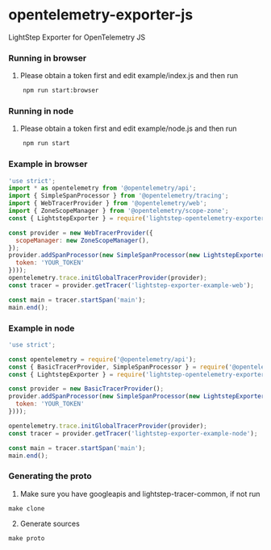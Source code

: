 # opentelemetry-exporter-js
LightStep Exporter for OpenTelemetry JS

### Running in browser
1. Please obtain a token first and edit example/index.js and then run
```bash
    npm run start:browser
```

### Running in node
1. Please obtain a token first and edit example/node.js and then run
```bash
    npm run start
```

### Example in browser

```javascript
'use strict';
import * as opentelemetry from '@opentelemetry/api';
import { SimpleSpanProcessor } from '@opentelemetry/tracing';
import { WebTracerProvider } from '@opentelemetry/web';
import { ZoneScopeManager } from '@opentelemetry/scope-zone';
const { LightstepExporter } = require('lightstep-opentelemetry-exporter');

const provider = new WebTracerProvider({
  scopeManager: new ZoneScopeManager(),
});
provider.addSpanProcessor(new SimpleSpanProcessor(new LightstepExporter({
  token: 'YOUR_TOKEN'
})));
opentelemetry.trace.initGlobalTracerProvider(provider);
const tracer = provider.getTracer('lightstep-exporter-example-web');

const main = tracer.startSpan('main');
main.end();
```

### Example in node

```javascript
'use strict';

const opentelemetry = require('@opentelemetry/api');
const { BasicTracerProvider, SimpleSpanProcessor } = require('@opentelemetry/tracing');
const { LightstepExporter } = require('lightstep-opentelemetry-exporter');

const provider = new BasicTracerProvider();
provider.addSpanProcessor(new SimpleSpanProcessor(new LightstepExporter({
  token: 'YOUR_TOKEN'
})));

opentelemetry.trace.initGlobalTracerProvider(provider);
const tracer = provider.getTracer('lightstep-exporter-example-node');

const main = tracer.startSpan('main');
main.end();

```

### Generating the proto
1. Make sure you have googleapis and lightstep-tracer-common, if not run
```
make clone
```
2. Generate sources
```
make proto
```